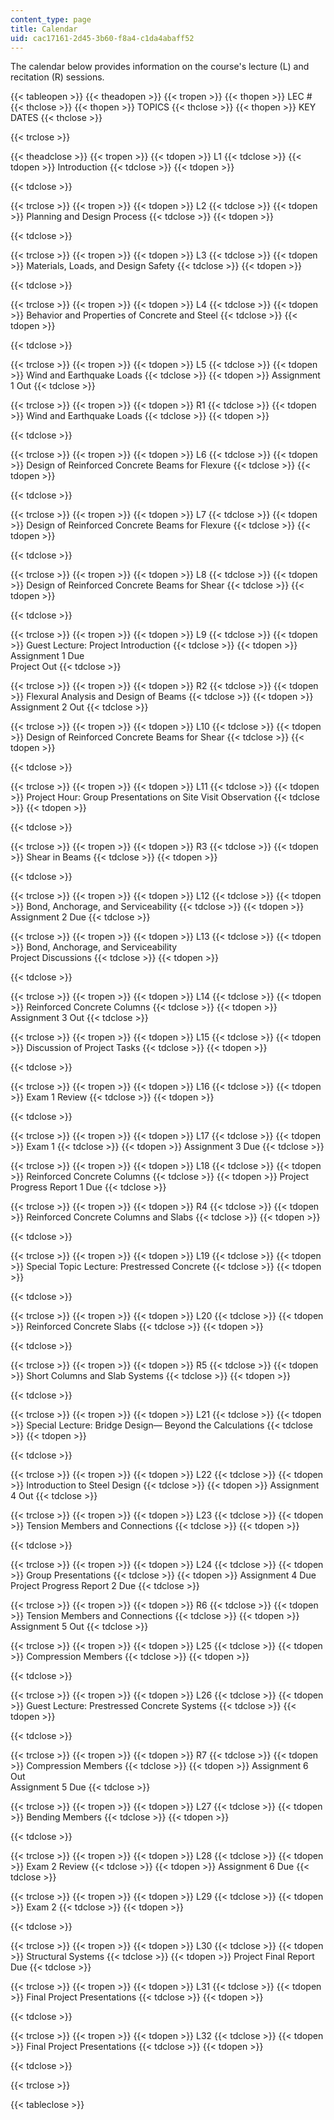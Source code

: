 ```yaml
---
content_type: page
title: Calendar
uid: cac17161-2d45-3b60-f8a4-c1da4abaff52
---
```


The calendar below provides information on the course's lecture (L) and recitation (R) sessions.

{{< tableopen >}}
{{< theadopen >}}
{{< tropen >}}
{{< thopen >}}
LEC #
{{< thclose >}}
{{< thopen >}}
TOPICS
{{< thclose >}}
{{< thopen >}}
KEY DATES
{{< thclose >}}

{{< trclose >}}

{{< theadclose >}}
{{< tropen >}}
{{< tdopen >}}
L1
{{< tdclose >}}
{{< tdopen >}}
Introduction
{{< tdclose >}}
{{< tdopen >}}

{{< tdclose >}}

{{< trclose >}}
{{< tropen >}}
{{< tdopen >}}
L2
{{< tdclose >}}
{{< tdopen >}}
Planning and Design Process
{{< tdclose >}}
{{< tdopen >}}

{{< tdclose >}}

{{< trclose >}}
{{< tropen >}}
{{< tdopen >}}
L3
{{< tdclose >}}
{{< tdopen >}}
Materials, Loads, and Design Safety
{{< tdclose >}}
{{< tdopen >}}

{{< tdclose >}}

{{< trclose >}}
{{< tropen >}}
{{< tdopen >}}
L4
{{< tdclose >}}
{{< tdopen >}}
Behavior and Properties of Concrete and Steel
{{< tdclose >}}
{{< tdopen >}}

{{< tdclose >}}

{{< trclose >}}
{{< tropen >}}
{{< tdopen >}}
L5
{{< tdclose >}}
{{< tdopen >}}
Wind and Earthquake Loads
{{< tdclose >}}
{{< tdopen >}}
Assignment 1 Out
{{< tdclose >}}

{{< trclose >}}
{{< tropen >}}
{{< tdopen >}}
R1
{{< tdclose >}}
{{< tdopen >}}
Wind and Earthquake Loads
{{< tdclose >}}
{{< tdopen >}}

{{< tdclose >}}

{{< trclose >}}
{{< tropen >}}
{{< tdopen >}}
L6
{{< tdclose >}}
{{< tdopen >}}
Design of Reinforced Concrete Beams for Flexure
{{< tdclose >}}
{{< tdopen >}}

{{< tdclose >}}

{{< trclose >}}
{{< tropen >}}
{{< tdopen >}}
L7
{{< tdclose >}}
{{< tdopen >}}
Design of Reinforced Concrete Beams for Flexure
{{< tdclose >}}
{{< tdopen >}}

{{< tdclose >}}

{{< trclose >}}
{{< tropen >}}
{{< tdopen >}}
L8
{{< tdclose >}}
{{< tdopen >}}
Design of Reinforced Concrete Beams for Shear
{{< tdclose >}}
{{< tdopen >}}

{{< tdclose >}}

{{< trclose >}}
{{< tropen >}}
{{< tdopen >}}
L9
{{< tdclose >}}
{{< tdopen >}}
Guest Lecture: Project Introduction
{{< tdclose >}}
{{< tdopen >}}
Assignment 1 Due  
Project Out
{{< tdclose >}}

{{< trclose >}}
{{< tropen >}}
{{< tdopen >}}
R2
{{< tdclose >}}
{{< tdopen >}}
Flexural Analysis and Design of Beams
{{< tdclose >}}
{{< tdopen >}}
Assignment 2 Out
{{< tdclose >}}

{{< trclose >}}
{{< tropen >}}
{{< tdopen >}}
L10
{{< tdclose >}}
{{< tdopen >}}
Design of Reinforced Concrete Beams for Shear
{{< tdclose >}}
{{< tdopen >}}

{{< tdclose >}}

{{< trclose >}}
{{< tropen >}}
{{< tdopen >}}
L11
{{< tdclose >}}
{{< tdopen >}}
Project Hour: Group Presentations on Site Visit Observation
{{< tdclose >}}
{{< tdopen >}}

{{< tdclose >}}

{{< trclose >}}
{{< tropen >}}
{{< tdopen >}}
R3
{{< tdclose >}}
{{< tdopen >}}
Shear in Beams
{{< tdclose >}}
{{< tdopen >}}

{{< tdclose >}}

{{< trclose >}}
{{< tropen >}}
{{< tdopen >}}
L12
{{< tdclose >}}
{{< tdopen >}}
Bond, Anchorage, and Serviceability
{{< tdclose >}}
{{< tdopen >}}
Assignment 2 Due
{{< tdclose >}}

{{< trclose >}}
{{< tropen >}}
{{< tdopen >}}
L13
{{< tdclose >}}
{{< tdopen >}}
Bond, Anchorage, and Serviceability  
Project Discussions
{{< tdclose >}}
{{< tdopen >}}

{{< tdclose >}}

{{< trclose >}}
{{< tropen >}}
{{< tdopen >}}
L14
{{< tdclose >}}
{{< tdopen >}}
Reinforced Concrete Columns
{{< tdclose >}}
{{< tdopen >}}
Assignment 3 Out
{{< tdclose >}}

{{< trclose >}}
{{< tropen >}}
{{< tdopen >}}
L15
{{< tdclose >}}
{{< tdopen >}}
Discussion of Project Tasks
{{< tdclose >}}
{{< tdopen >}}

{{< tdclose >}}

{{< trclose >}}
{{< tropen >}}
{{< tdopen >}}
L16
{{< tdclose >}}
{{< tdopen >}}
Exam 1 Review
{{< tdclose >}}
{{< tdopen >}}

{{< tdclose >}}

{{< trclose >}}
{{< tropen >}}
{{< tdopen >}}
L17
{{< tdclose >}}
{{< tdopen >}}
Exam 1
{{< tdclose >}}
{{< tdopen >}}
Assignment 3 Due
{{< tdclose >}}

{{< trclose >}}
{{< tropen >}}
{{< tdopen >}}
L18
{{< tdclose >}}
{{< tdopen >}}
Reinforced Concrete Columns
{{< tdclose >}}
{{< tdopen >}}
Project Progress Report 1 Due
{{< tdclose >}}

{{< trclose >}}
{{< tropen >}}
{{< tdopen >}}
R4
{{< tdclose >}}
{{< tdopen >}}
Reinforced Concrete Columns and Slabs
{{< tdclose >}}
{{< tdopen >}}

{{< tdclose >}}

{{< trclose >}}
{{< tropen >}}
{{< tdopen >}}
L19
{{< tdclose >}}
{{< tdopen >}}
Special Topic Lecture: Prestressed Concrete
{{< tdclose >}}
{{< tdopen >}}

{{< tdclose >}}

{{< trclose >}}
{{< tropen >}}
{{< tdopen >}}
L20
{{< tdclose >}}
{{< tdopen >}}
Reinforced Concrete Slabs
{{< tdclose >}}
{{< tdopen >}}

{{< tdclose >}}

{{< trclose >}}
{{< tropen >}}
{{< tdopen >}}
R5
{{< tdclose >}}
{{< tdopen >}}
Short Columns and Slab Systems
{{< tdclose >}}
{{< tdopen >}}

{{< tdclose >}}

{{< trclose >}}
{{< tropen >}}
{{< tdopen >}}
L21
{{< tdclose >}}
{{< tdopen >}}
Special Lecture: Bridge Design— Beyond the Calculations
{{< tdclose >}}
{{< tdopen >}}

{{< tdclose >}}

{{< trclose >}}
{{< tropen >}}
{{< tdopen >}}
L22
{{< tdclose >}}
{{< tdopen >}}
Introduction to Steel Design
{{< tdclose >}}
{{< tdopen >}}
Assignment 4 Out
{{< tdclose >}}

{{< trclose >}}
{{< tropen >}}
{{< tdopen >}}
L23
{{< tdclose >}}
{{< tdopen >}}
Tension Members and Connections
{{< tdclose >}}
{{< tdopen >}}

{{< tdclose >}}

{{< trclose >}}
{{< tropen >}}
{{< tdopen >}}
L24
{{< tdclose >}}
{{< tdopen >}}
Group Presentations
{{< tdclose >}}
{{< tdopen >}}
Assignment 4 Due  
Project Progress Report 2 Due
{{< tdclose >}}

{{< trclose >}}
{{< tropen >}}
{{< tdopen >}}
R6
{{< tdclose >}}
{{< tdopen >}}
Tension Members and Connections
{{< tdclose >}}
{{< tdopen >}}
Assignment 5 Out
{{< tdclose >}}

{{< trclose >}}
{{< tropen >}}
{{< tdopen >}}
L25
{{< tdclose >}}
{{< tdopen >}}
Compression Members
{{< tdclose >}}
{{< tdopen >}}

{{< tdclose >}}

{{< trclose >}}
{{< tropen >}}
{{< tdopen >}}
L26
{{< tdclose >}}
{{< tdopen >}}
Guest Lecture: Prestressed Concrete Systems
{{< tdclose >}}
{{< tdopen >}}

{{< tdclose >}}

{{< trclose >}}
{{< tropen >}}
{{< tdopen >}}
R7
{{< tdclose >}}
{{< tdopen >}}
Compression Members
{{< tdclose >}}
{{< tdopen >}}
Assignment 6 Out  
Assignment 5 Due
{{< tdclose >}}

{{< trclose >}}
{{< tropen >}}
{{< tdopen >}}
L27
{{< tdclose >}}
{{< tdopen >}}
Bending Members
{{< tdclose >}}
{{< tdopen >}}

{{< tdclose >}}

{{< trclose >}}
{{< tropen >}}
{{< tdopen >}}
L28
{{< tdclose >}}
{{< tdopen >}}
Exam 2 Review
{{< tdclose >}}
{{< tdopen >}}
Assignment 6 Due
{{< tdclose >}}

{{< trclose >}}
{{< tropen >}}
{{< tdopen >}}
L29
{{< tdclose >}}
{{< tdopen >}}
Exam 2
{{< tdclose >}}
{{< tdopen >}}

{{< tdclose >}}

{{< trclose >}}
{{< tropen >}}
{{< tdopen >}}
L30
{{< tdclose >}}
{{< tdopen >}}
Structural Systems
{{< tdclose >}}
{{< tdopen >}}
Project Final Report Due
{{< tdclose >}}

{{< trclose >}}
{{< tropen >}}
{{< tdopen >}}
L31
{{< tdclose >}}
{{< tdopen >}}
Final Project Presentations
{{< tdclose >}}
{{< tdopen >}}

{{< tdclose >}}

{{< trclose >}}
{{< tropen >}}
{{< tdopen >}}
L32
{{< tdclose >}}
{{< tdopen >}}
Final Project Presentations
{{< tdclose >}}
{{< tdopen >}}

{{< tdclose >}}

{{< trclose >}}

{{< tableclose >}}